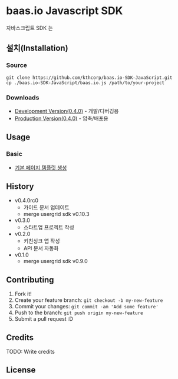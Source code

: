 # baas.io Javascript SDK

자바스크립트 SDK 는 

## 설치(Installation)

### Source
``` 
git clone https://github.com/kthcorp/baas.io-SDK-JavaScript.git
cp ./baas.io-SDK-JavaScript/baas.io.js /path/to/your-project
```

### Downloads 
* [Development Version(0.4.0)](./blob/devel/baas.io.js)	- 개발/디버깅용
* [Production Version(0.4.0)](./blob/devel/baas.io.min.js) - 압축/배포용

## Usage

### Basic
* [기본 페이지 템플릿 생성](./blob/devel/docs/about/getting-started.md#%EA%B8%B0%EB%B3%B8-%ED%8E%98%EC%9D%B4%EC%A7%80-%ED%85%9C%ED%94%8C%EB%A6%BF-%EC%83%9D%EC%84%B1)

## History

* v0.4.0rc0
	- 가이드 문서 업데이트
	- merge usergrid sdk v0.10.3
* v0.3.0
	- 스타트업 프로젝트 작성
* v0.2.0
	- 키친싱크 앱 작성
	- API 문서 자동화
* v0.1.0
	- merge usergrid sdk v0.9.0

## Contributing

1. Fork it!
2. Create your feature branch: `git checkout -b my-new-feature`
3. Commit your changes: `git commit -am 'Add some feature'`
4. Push to the branch: `git push origin my-new-feature`
5. Submit a pull request :D

## Credits

TODO: Write credits

## License
